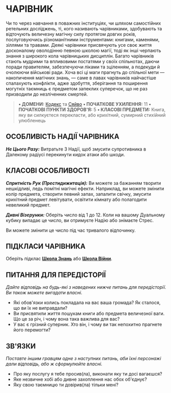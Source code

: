 ﻿# ЧАРІВНИК

Чи то через навчання в поважних інституціях, чи шляхом самостійних ретельних досліджень, ті, кого називають чарівниками, здобувають та відточують величезну магічну силу протягом довгих років, послуговуючись різноманітними інструментами: книгами, каменями, зіллями та травами. Деякі чарівники присвячують усе своє життя досконалому оволодінню певною школою магії, тоді як інші черпають знання з широкого кола чарівницьких дисциплін. Багато чарівників стають мудрими та впливовими постатями у своїх спільнотах, даючи поради правителям, забезпечуючи ліками та зціленням, а подекуди й очолюючи військові ради. Хоча всі ці маги прагнуть до спільної мети — накопичення магічних знань, — саме в лавах чарівників найчастіше спалахують конфлікти, адже здобуття, зберігання та поширення могутніх таємниць є предметом запеклих суперечок, що не раз призводили до незліченних смертей.

> **• ДОМЕНИ:** [Кодекс](../domains/Codex.md) та [Сяйво](../domains/Splendor.md)
> **• ПОЧАТКОВЕ УХИЛЕННЯ:** 11
> **• ПОЧАТКОВІ ПУНКТИ ЗДОРОВ'Я:** 5
> **• КЛАСОВІ ПРЕДМЕТИ:** Книга, яку ви силкуєтеся перекласти, або крихітний, сумирний стихійний улюбленець

## ОСОБЛИВІСТЬ НАДІЇ ЧАРІВНИКА

***Не Цього Разу:*** Витратьте 3 Надії, щоб змусити супротивника в Далекому радіусі перекинути кидок атаки або шкоди.

## КЛАСОВІ ОСОБЛИВОСТІ

***Спритність Рук (Престидижитація):*** Ви можете за бажанням творити нешкідливі, ледь помітні магічні ефекти. Наприклад, ви можете змінити колір предмета, створити певний запах, запалити свічку, змусити крихітний предмет левітувати, освітити кімнату або полагодити невеликий предмет.

***Дивні Візерунки:*** Оберіть число від 1 до 12. Коли на вашому Дуальному кубику випадає це число, ви отримуєте Надію або знімаєте Стрес.

Ви можете змінити це число під час тривалого відпочинку.

## ПІДКЛАСИ ЧАРІВНИКА

Оберіть підклас **[Школа Знань](../subclasses/School%20of%20Knowledge.md)** або **[Школа Війни](../subclasses/School%20of%20War.md)**.

## ПИТАННЯ ДЛЯ ПЕРЕДІСТОРІЇ

*Дайте відповідь на будь-які з наведених нижче питань для передісторії. Ви також можете вигадати власні.*

- Які обов'язки колись покладала на вас ваша громада? Як сталося, що ви їх не виправдали?
- Ви присвятили життя пошукам книги або предмета величезної ваги. Що це за річ, і чому вона така важлива для вас?
- У вас є грізний суперник. Хто він, і чому ви так непохитно прагнете його перемогти?

## ЗВ'ЯЗКИ

*Поставте іншим гравцям одне з наступних питань, аби їхні персонажі дали відповідь, або ж сформулюйте власні.*

- Про яку послугу я тебе просив(ла), виконати яку ти досі вагаєшся?
- Яке незвичне хобі або дивне захоплення нас обох об'єднує?
- Яку свою таємницю ти довірив(ла) тільки мені?